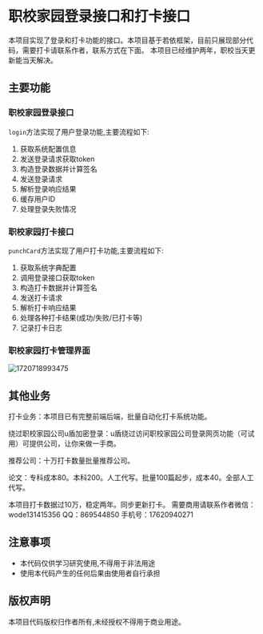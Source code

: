 # 职校家园登录接口和打卡接口

本项目实现了登录和打卡功能的接口。本项目基于若依框架，目前只展现部分代码，需要打卡请联系作者，联系方式在下面。
本项目已经维护两年，职校当天更新能当天解决。

## 主要功能

### 职校家园登录接口

`login`方法实现了用户登录功能,主要流程如下:

1. 获取系统配置信息
2. 发送登录请求获取token 
3. 构造登录数据并计算签名
4. 发送登录请求
5. 解析登录响应结果
6. 缓存用户ID
7. 处理登录失败情况

### 职校家园打卡接口  

`punchCard`方法实现了用户打卡功能,主要流程如下:

1. 获取系统字典配置
2. 调用登录接口获取token
3. 构造打卡数据并计算签名  
4. 发送打卡请求
5. 解析打卡响应结果
6. 处理各种打卡结果(成功/失败/已打卡等)
7. 记录打卡日志

### 职校家园打卡管理界面 
![1720718993475](https://github.com/HEshaobo23/-/assets/135514643/9ccf5447-37c3-4f92-8a36-cfd07b665d8f)



## 其他业务
打卡业务：本项目已有完整前端后端，批量自动化打卡系统功能。

绕过职校家园公司u盾加密登录：u盾绕过访问职校家园公司登录网页功能（可试用）可提供公司，让你来做一手商。

推荐公司：十万打卡数量批量推荐公司。

论文：专科成本80。本科200。人工代写。批量100篇起步，成本40。全部人工代写。

本项目打卡数据过10万，稳定两年。同步更新打卡。
需要商用请联系作者微信：wode131415356 QQ：869544850 手机号：17620940271

## 注意事项

- 本代码仅供学习研究使用,不得用于非法用途
- 使用本代码产生的任何后果由使用者自行承担

## 版权声明

本项目代码版权归作者所有,未经授权不得用于商业用途。


